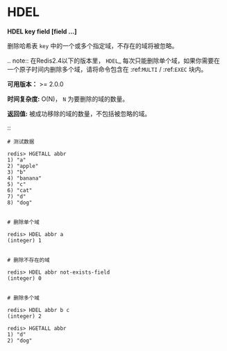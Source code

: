 # HDEL


**HDEL key field [field ...]**

删除哈希表 ``key`` 中的一个或多个指定域，不存在的域将被忽略。

.. note:: 在Redis2.4以下的版本里， `HDEL`_ 每次只能删除单个域，如果你需要在一个原子时间内删除多个域，请将命令包含在 :ref:`MULTI` /  :ref:`EXEC` 块内。

**可用版本：**
    >= 2.0.0

**时间复杂度:**
    O(N)， ``N`` 为要删除的域的数量。

**返回值:**
    被成功移除的域的数量，不包括被忽略的域。

::

    # 测试数据

    redis> HGETALL abbr
    1) "a"
    2) "apple"
    3) "b"
    4) "banana"
    5) "c"
    6) "cat"
    7) "d"
    8) "dog"


    # 删除单个域

    redis> HDEL abbr a
    (integer) 1


    # 删除不存在的域

    redis> HDEL abbr not-exists-field
    (integer) 0


    # 删除多个域

    redis> HDEL abbr b c
    (integer) 2

    redis> HGETALL abbr
    1) "d"
    2) "dog"
